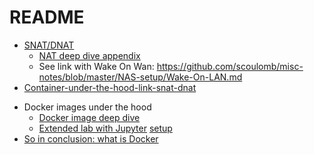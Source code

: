 # README

- [SNAT/DNAT](NAT.md)
  <!-- ccl -->
  - [NAT deep dive appendix](NAT-deep-dive-appendix/README.md)
  - See link with Wake On Wan: https://github.com/scoulomb/misc-notes/blob/master/NAS-setup/Wake-On-LAN.md
  <!-- ccl -->
- [Container-under-the-hood-link-snat-dnat](container-under-the-hood-link-snat-dnat.md)
<!-- ccl -->
- Docker images under the hood
  - [Docker image deep dive](./docker-image-deep-dive.md)
  <!-- ccl -->
  - [Extended lab with Jupyter](./docker-image-deep-dive-extended-lab-with-jupyter/image-format-explo.ipynb) [setup](https://github.com/scoulomb/misc-notes/tree/master/Jupyter)
  <!-- ccl -->
- [So in conclusion: what is Docker](what-is-docker.md)
<!-- ccl -->